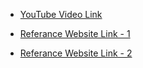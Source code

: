 - [YouTube Video Link](https://www.youtube.com/watch?v=tv-_1er1mWI)

- [Referance Website Link - 1](https://refactoring.guru/design-patterns)

- [Referance Website Link - 2](https://sourcemaking.com/design_patterns)
